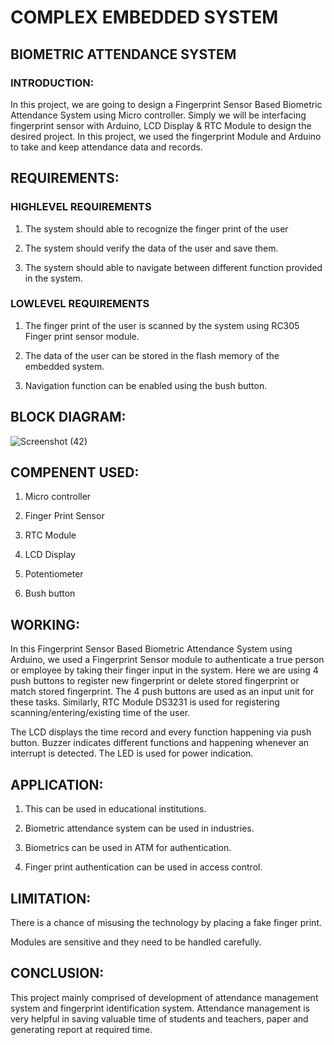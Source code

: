 # COMPLEX EMBEDDED SYSTEM
## BIOMETRIC ATTENDANCE  SYSTEM



### INTRODUCTION:



In this
project, we are going to design a Fingerprint Sensor Based Biometric Attendance
System using Micro controller. Simply we will be interfacing fingerprint sensor with Arduino,
LCD Display & RTC Module to design the
desired project. In this project, we used the fingerprint Module and Arduino to
take and keep attendance data and records.



## REQUIREMENTS:


### HIGHLEVEL REQUIREMENTS



1) The system should able to recognize the finger print
of the user



2) The system should verify the data of the user and
save them.



3) The system should able to navigate between different
function provided in the system.


### LOWLEVEL REQUIREMENTS



1) The finger print of the user is scanned by the
system using RC305 Finger print sensor module.



2) The data of the user can be stored in the flash
memory of the embedded system.



3) Navigation function can be enabled using the bush
button.



                                 



                                 



## BLOCK DIAGRAM:
![Screenshot (42)](https://user-images.githubusercontent.com/98970879/154853853-858c6265-79a3-4a14-8d9b-579dcb55a453.png) 



 



 



 



 



 



 



 



 



 



 



 



 



 






## COMPENENT USED:



1) Micro controller



2) Finger Print Sensor



3) RTC Module



4) LCD Display



5) Potentiometer



6) Bush button



## WORKING:



In this
Fingerprint Sensor Based Biometric Attendance System using Arduino, we used a
Fingerprint Sensor module to authenticate a true person or employee by taking
their finger input in the system. Here we are using 4 push buttons to register
new fingerprint or delete stored fingerprint or match stored fingerprint. The 4
push buttons are used as an input unit for these tasks. Similarly, RTC Module
DS3231 is used for registering scanning/entering/existing time of the user.



The LCD
displays the time record and every function happening via push button. Buzzer
indicates different functions and happening whenever an interrupt is detected.
The LED is used for power indication.



## APPLICATION:



1) This can be used in
educational institutions.



2) Biometric attendance
system can be used in industries.



3) Biometrics can be
used in ATM for authentication.



4) Finger print
authentication can be used in access control.



 



## LIMITATION:




 There is a
     chance of misusing the technology by placing a fake finger print.

 Modules are
     sensitive and they need to be handled carefully.



 



## CONCLUSION:



This project mainly comprised of development
of attendance management system and fingerprint identification system.
Attendance management is very helpful in saving valuable time of students and
teachers, paper and generating report at required time.

